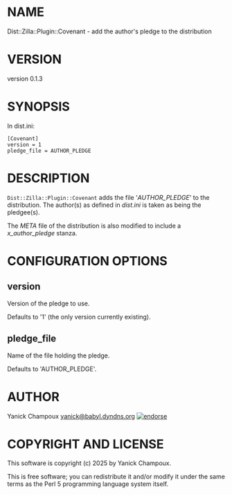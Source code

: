 # NAME

Dist::Zilla::Plugin::Covenant - add the author's pledge to the distribution

# VERSION

version 0.1.3

# SYNOPSIS

In dist.ini:

```
[Covenant]
version = 1
pledge_file = AUTHOR_PLEDGE
```

# DESCRIPTION

`Dist::Zilla::Plugin::Covenant` adds the file
'_AUTHOR\_PLEDGE_' to the distribution. The author(s)
as defined in _dist.ini_ is taken as being the pledgee(s).

The _META_ file of the distribution is also modified to
include a _x\_author\_pledge_ stanza.

# CONFIGURATION OPTIONS

## version

Version of the pledge to use. 

Defaults to '1' (the only version currently existing).

## pledge\_file

Name of the file holding the pledge.

Defaults to 'AUTHOR\_PLEDGE'.

# AUTHOR

Yanick Champoux <yanick@babyl.dyndns.org> [![endorse](http://api.coderwall.com/yanick/endorsecount.png)](http://coderwall.com/yanick)

# COPYRIGHT AND LICENSE

This software is copyright (c) 2025 by Yanick Champoux.

This is free software; you can redistribute it and/or modify it under
the same terms as the Perl 5 programming language system itself.

